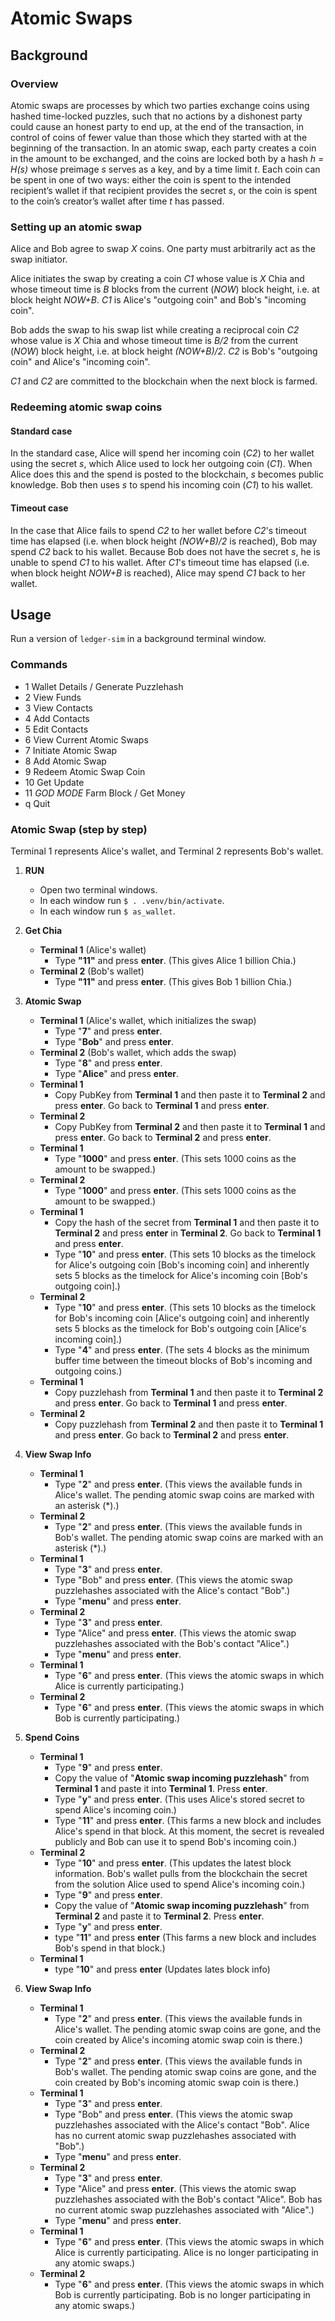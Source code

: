 # Atomic Swaps

## Background

### Overview

Atomic swaps are processes by which two parties exchange coins using hashed time-locked puzzles, such that no actions by a dishonest party could cause an honest party to end up, at the end of the transaction, in control of coins of fewer value than those which they started with at the beginning of the transaction. In an atomic swap, each party creates a coin in the amount to be exchanged, and the coins are locked both by a hash _h = H(s)_ whose preimage _s_ serves as a key, and by a time limit _t_. Each coin can be spent in one of two ways: either the coin is spent to the intended recipient’s wallet if that recipient provides the secret _s_, or the coin is spent to the coin’s creator’s wallet after time _t_ has passed.

### Setting up an atomic swap

Alice and Bob agree to swap _X_ coins. One party must arbitrarily act as the swap initiator.

Alice initiates the swap by creating a coin _C1_ whose value is _X_ Chia and whose timeout time is _B_ blocks from the current (_NOW_) block height, i.e. at block height _NOW+B_. _C1_ is Alice's "outgoing coin" and Bob's "incoming coin".

Bob adds the swap to his swap list while creating a reciprocal coin _C2_ whose value is _X_ Chia and whose timeout time is _B/2_ from the current (_NOW_) block height, i.e. at block height _(NOW+B)/2_. _C2_ is Bob's "outgoing coin" and Alice's "incoming coin".

_C1_ and _C2_ are committed to the blockchain when the next block is farmed.

### Redeeming atomic swap coins

#### Standard case

In the standard case, Alice will spend her incoming coin (_C2_) to her wallet using the secret _s_, which Alice used to lock her outgoing coin (_C1_). When Alice does this and the spend is posted to the blockchain, _s_ becomes public knowledge. Bob then uses _s_ to spend his incoming coin (_C1_) to his wallet.

#### Timeout case

In the case that Alice fails to spend _C2_ to her wallet before _C2_'s timeout time has elapsed (i.e. when block height _(NOW+B)/2_ is reached), Bob may spend _C2_ back to his wallet. Because Bob does not have the secret _s_, he is unable to spend _C1_ to his wallet. After _C1_'s timeout time has elapsed (i.e. when block height _NOW+B_ is reached), Alice may spend _C1_ back to her wallet.


## Usage

Run a version of `ledger-sim` in a background terminal window.

### Commands
  - 1 Wallet Details / Generate Puzzlehash
  - 2 View Funds
  - 3 View Contacts
  - 4 Add Contacts
  - 5 Edit Contacts
  - 6 View Current Atomic Swaps
  - 7 Initiate Atomic Swap
  - 8 Add Atomic Swap
  - 9 Redeem Atomic Swap Coin
  - 10 Get Update
  - 11 *GOD MODE* Farm Block / Get Money
  - q Quit

### Atomic Swap (step by step)

  Terminal 1 represents Alice's wallet, and Terminal 2 represents Bob's wallet.
  
  1. **RUN**
     - Open two terminal windows.
     - In each window run `$ . .venv/bin/activate`.
     - In each window run `$ as_wallet`.

  2. **Get Chia**
     - **Terminal 1** (Alice's wallet)
       - Type **"11"** and press **enter**. (This gives Alice 1 billion Chia.)
     - **Terminal 2** (Bob's wallet)
       - Type **"11"** and press **enter**. (This gives Bob 1 billion Chia.)

  3. **Atomic Swap**
     - **Terminal 1** (Alice's wallet, which initializes the swap)
       - Type "**7**" and press **enter**.
       - Type "**Bob**" and press **enter**.
     - **Terminal 2** (Bob's wallet, which adds the swap)
       - Type "**8**" and press **enter**.
       - Type "**Alice**" and press **enter**.
     - **Terminal 1**
       - Copy PubKey from **Terminal 1** and then paste it to **Terminal 2** and press **enter**. Go back to **Terminal 1** and press **enter**.
     - **Terminal 2**
       - Copy PubKey from **Terminal 2** and then paste it to **Terminal 1** and press **enter**. Go back to **Terminal 2** and press **enter**.
     - **Terminal 1**
       - Type "**1000**" and press **enter**. (This sets 1000 coins as the amount to be swapped.)
     - **Terminal 2**
       - Type "**1000**" and press **enter**. (This sets 1000 coins as the amount to be swapped.)
     - **Terminal 1**
       - Copy the hash of the secret from **Terminal 1** and then paste it to **Terminal 2** and press **enter** in **Terminal 2**. Go back to **Terminal 1** and press **enter**.
       - Type "**10**" and press **enter**. (This sets 10 blocks as the timelock for Alice's outgoing coin [Bob's incoming coin] and inherently sets 5 blocks as the timelock for Alice's incoming coin [Bob's outgoing coin].)
     - **Terminal 2**
       - Type "**10**" and press **enter**. (This sets 10 blocks as the timelock for Bob's incoming coin [Alice's outgoing coin] and inherently sets 5 blocks as the timelock for Bob's outgoing coin [Alice's incoming coin].)
       - Type "**4**" and press **enter**. (The sets 4 blocks as the minimum buffer time between the timeout blocks of Bob's incoming and outgoing coins.)
     - **Terminal 1**
       - Copy puzzlehash from **Terminal 1** and then paste it to **Terminal 2** and press **enter**. Go back to **Terminal 1** and press **enter**.
     - **Terminal 2**
       - Copy puzzlehash from **Terminal 2** and then paste it to **Terminal 1** and press **enter**. Go back to **Terminal 2** and press **enter**.

  4. **View Swap Info**
     - **Terminal 1**
       - Type "**2**" and press **enter**. (This views the available funds in Alice's wallet. The pending atomic swap coins are marked with an asterisk (*).)
     - **Terminal 2**
       - Type "**2**" and press **enter**. (This views the available funds in Bob's wallet. The pending atomic swap coins are marked with an asterisk (*).)
     - **Terminal 1**
       - Type "**3**" and press **enter**.
       - Type "Bob" and press **enter**. (This views the atomic swap puzzlehashes associated with the Alice's contact "Bob".)
       - Type "**menu**" and press **enter**.
     - **Terminal 2**
       - Type "**3**" and press **enter**.
       - Type "Alice" and press **enter**. (This views the atomic swap puzzlehashes associated with the Bob's contact "Alice".)
       - Type "**menu**" and press **enter**.
     - **Terminal 1**
       - Type "**6**" and press **enter**. (This views the atomic swaps in which Alice is currently participating.)
     - **Terminal 2**
       - Type "**6**" and press **enter**. (This views the atomic swaps in which Bob is currently participating.)
       
  5. **Spend Coins**
     - **Terminal 1**
       - Type "**9**" and press **enter**.
       - Copy the value of "**Atomic swap incoming puzzlehash**" from **Terminal 1** and paste it into **Terminal 1**. Press **enter**.
       - Type "**y**" and press **enter**. (This uses Alice's stored secret to spend Alice's incoming coin.)
       - Type "**11**" and press **enter**. (This farms a new block and includes Alice's spend in that block. At this moment, the secret is revealed publicly and Bob can use it to spend Bob's incoming coin.)
     - **Terminal 2**
       - Type "**10**" and press **enter**. (This updates the latest block information. Bob's wallet pulls from the blockchain the secret from the solution Alice used to spend Alice's incoming coin.)
       - Type "**9**" and press **enter**.
       - Copy the value of "**Atomic swap incoming puzzlehash**" from **Terminal 2** and paste it to **Terminal 2**. Press **enter**.
       - Type "**y**" and press **enter**.
       - type "**11**" and press **enter** (This farms a new block and includes Bob's spend in that block.)
     - **Terminal 1**
       - type "**10**" and press **enter** (Updates lates block info)

  6. **View Swap Info**
     - **Terminal 1**
       - Type "**2**" and press **enter**. (This views the available funds in Alice's wallet. The pending atomic swap coins are gone, and the coin created by Alice's incoming atomic swap coin is there.)
     - **Terminal 2**
       - Type "**2**" and press **enter**. (This views the available funds in Bob's wallet. The pending atomic swap coins are gone, and the coin created by Bob's incoming atomic swap coin is there.)
     - **Terminal 1**
       - Type "**3**" and press **enter**.
       - Type "Bob" and press **enter**. (This views the atomic swap puzzlehashes associated with the Alice's contact "Bob". Alice has no current atomic swap puzzlehashes associated with "Bob".)
       - Type "**menu**" and press **enter**.
     - **Terminal 2**
       - Type "**3**" and press **enter**.
       - Type "Alice" and press **enter**. (This views the atomic swap puzzlehashes associated with the Bob's contact "Alice". Bob has no current atomic swap puzzlehashes associated with "Alice".)
       - Type "**menu**" and press **enter**.
     - **Terminal 1**
       - Type "**6**" and press **enter**. (This views the atomic swaps in which Alice is currently participating. Alice is no longer participating in any atomic swaps.)
     - **Terminal 2**
       - Type "**6**" and press **enter**. (This views the atomic swaps in which Bob is currently participating. Bob is no longer participating in any atomic swaps.)
